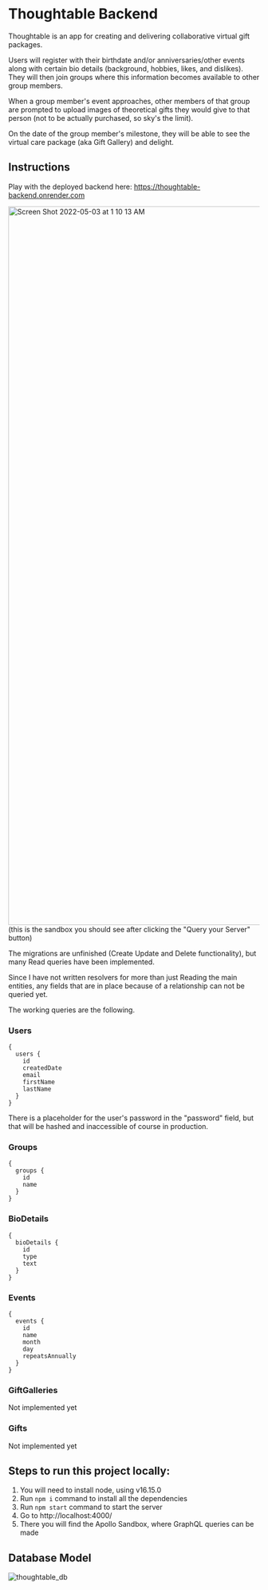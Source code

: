 # Thoughtable Backend

Thoughtable is an app for creating and
delivering collaborative virtual gift packages.

Users will register with their birthdate and/or anniversaries/other
events along with certain bio details (background, hobbies, likes, and dislikes). They will
then join groups where this information becomes available to other group
members.

When a group member's event approaches, other
members of that group are prompted to upload images of theoretical gifts
they would give to that person (not to be actually purchased, so sky's the
limit).

On the date of the group member's milestone, they will be able to see the
virtual care package (aka Gift Gallery) and delight.

## Instructions

Play with the deployed backend here: https://thoughtable-backend.onrender.com

<img width="1437" alt="Screen Shot 2022-05-03 at 1 10 13 AM" src="https://user-images.githubusercontent.com/28247931/166407176-c7591eba-1531-447f-8eb4-e351365611b6.png"> (this is the sandbox you should see after clicking the "Query your Server" button)

The migrations are unfinished (Create Update and Delete functionality), but many Read queries have been implemented.

Since I have not written resolvers for more than just Reading the main entities, any fields that are in place because of a relationship can not be queried yet.

The working queries are the following.

### Users

```
{
  users {
    id
    createdDate
    email
    firstName
    lastName
  }
}
```
There is a placeholder for the user's password in the "password" field, but that will be hashed and inaccessible of course in production.

### Groups

```
{
  groups {
    id
    name
  }
}
```
### BioDetails

```
{
  bioDetails {
    id
    type
    text
  }
}
```

### Events

```
{
  events {
    id
    name
    month
    day
    repeatsAnnually
  }
}
```

### GiftGalleries

Not implemented yet

### Gifts

Not implemented yet

## Steps to run this project locally:

1. You will need to install node, using v16.15.0
2. Run `npm i` command to install all the dependencies
3. Run `npm start` command to start the server
4. Go to http://localhost:4000/
5. There you will find the Apollo Sandbox, where GraphQL queries can be made

## Database Model

![thoughtable_db](https://user-images.githubusercontent.com/28247931/166184063-d9a6cdb1-5e69-42cc-bb5b-ad8dbac6b830.png)


